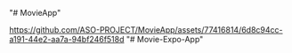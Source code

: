 "# MovieApp" 

https://github.com/ASO-PROJECT/MovieApp/assets/77416814/6d8c94cc-a191-44e2-aa7a-94bf246f518d
"# Movie-Expo-App" 
